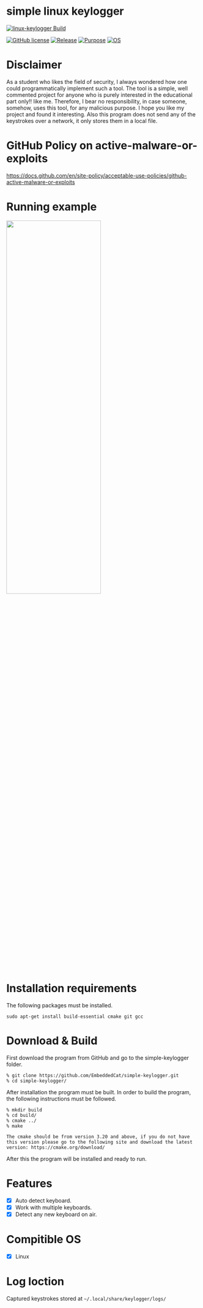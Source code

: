 # simple linux keylogger

[![linux-keylogger Build](https://github.com/EmbeddedCat/simple-keylogger/actions/workflows/cmake.yml/badge.svg?branch=main)](https://github.com/EmbeddedCat/simple-keylogger/actions/workflows/cmake.yml)


[![GitHub license](https://img.shields.io/badge/Licence-MIT-brightgreen)](https://github.com/EmbeddedCat/simple-keylogger/blob/main/LICENSE)
[![Release](https://img.shields.io/badge/Release-1.0-brightgreen)](https://github.com/EmbeddedCat/simple-keylogger/releases/tag/v1.0)
[![Purpose](https://img.shields.io/badge/Purpose-Educational-brightgreen)](https://github.com/EmbeddedCat/simple-keylogger/releases/tag/v1.0)
[![OS](https://img.shields.io/badge/OS-Linux-brightgreen)](https://github.com/EmbeddedCat/simple-keylogger)

# Disclaimer

As a student who likes the field of security, I always wondered how one could programmatically implement such a tool. The tool is a simple, well commented project for anyone who is purely interested in the educational part only!! like me. Therefore, I bear no responsibility, in case someone, somehow, uses this tool, for any malicious purpose. I hope you like my project and found it interesting. Also this program does not send any of the keystrokes over a network, it only stores them in a local file.

# GitHub Policy on active-malware-or-exploits

https://docs.github.com/en/site-policy/acceptable-use-policies/github-active-malware-or-exploits

# Running example

<img src="https://user-images.githubusercontent.com/38585824/150214487-0cd08cfc-3b26-4975-8669-233acf9ee59b.gif" width="70%" height="50%">


# Installation requirements
The following packages must be installed.<br>
```
sudo apt-get install build-essential cmake git gcc
```

# Download & Build

First download the program from GitHub and go to the simple-keylogger folder.

```
% git clone https://github.com/EmbeddedCat/simple-keylogger.git
% cd simple-keylogger/
```

After installation the program must be built. In order to build the program, the following instructions must be
followed.<br>

```
% mkdir build
% cd build/
% cmake ../
% make
```

`
The cmake should be from version 3.20 and above, if you do not have this version please go to the following site and download the latest version:
https://cmake.org/download/
`

After this the program will be installed and ready to run.

# Features
- [x] Auto detect keyboard.
- [x] Work with multiple keyboards.
- [x] Detect any new keyboard on air.

# Compitible OS
- [x] Linux

# Log loction
Captured keystrokes stored at `~/.local/share/keylogger/logs/`
